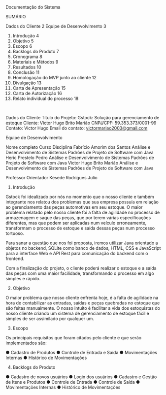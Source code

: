 Documentação do Sistema


SUMÁRIO

Dados do Cliente	2
Equipe de Desenvolvimento	3
1. Introdução	4
2. Objetivo	5
3. Escopo	6
4. Backlogs do Produto	7
5. Cronograma	8
6. Materiais e Métodos	9
7. Resultados	10
8. Conclusão	11
9. Homologação do MVP junto ao cliente	12
10. Divulgação	13
11. Carta de Apresentação	15
12. Carta de Autorização	16
13. Relato individual do processo	18





 

Dados do Cliente
Título do Projeto: Gstock: Solução para gerenciamento de estoque
Cliente: Victor Hugo Brito Marião
CNPJ/CPF: 59.353.373/0001-99
Contato: Victor Hugo
Email do contato: victormariao2003@gmail.com 

Equipe de Desenvolvimento 

Nome completo	Curso	Disciplina
Fabrício Amorim dos Santos	Análise e Desenvolvimento de Sistemas	Padrões de Projeto de Software com Java
Heric Prestelo Pedro	Análise e Desenvolvimento de Sistemas	Padrões de Projeto de Software com Java
Victor Hugo Brito Marião	Análise e Desenvolvimento de Sistemas	Padrões de Projeto de Software com Java

Professor Orientador
Kesede Rodrigues Julio

1.	Introdução


Gstock foi idealizado por nós no momento que o nosso cliente e também integrante nos relatou dos problemas que sua empresa possuía em relação ao gerenciamento das peças automotivas em seu estoque. 
O maior problema relatado pelo nosso cliente foi a falta de agilidade no processo de armazenagem e saque das peças, que por terem várias especificações diferentes, mas que podem ser aplicadas num veículo erroneamente, transformam o processo de estoque e saída dessas peças num processo tortuoso.

Para sanar a questão que nos foi proposta, iremos utilizar Java orientado a objetos no backend, SQLite como banco de dados, HTML, CSS e JavaScript para a interface Web e API Rest para comunicação do backend com o frontend.

Com a finalização do projeto, o cliente poderá realizar o estoque e a saída das peças com uma maior facilidade, transformando o processo em algo simples e rápido.


2.	Objetivo


O maior problema que nosso cliente enfrenta hoje, é a falta de agilidade na hora de contabilizar as entradas, saídas e peças quebradas no estoque que são feitas manualmente.
O nosso intuito é facilitar a vida dos estoquistas do nosso cliente criando um sistema de gerenciamento de estoque fácil e simples de ser assimilado por qualquer um.


3.	Escopo


Os principais requisitos que foram citados pelo cliente e que serão implementados são:

●	Cadastro de Produtos
●	Controle de Entrada e Saída
●	Movimentações Internas
●	Histórico de Movimentações


4.	Backlogs do Produto

●	Cadastro de novos usuários
●	Login dos usuários
●	Cadastro e Gestão de Itens e Produtos
●	Controle de Entrada
●	Controle de Saída
●	Movimentações Internas
●	Histórico de Movimentações

